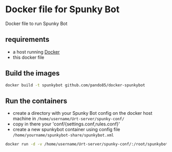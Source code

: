 Docker file for Spunky Bot
===================================

Docker file to run Spunky Bot


requirements
------------

* a host running [Docker](http://docker.io)
* this docker file

Build the images
----------------

```bash
docker build -t spunkybot github.com/pando85/docker-spunkybot
```


Run the containers
------------------

* create a directory with your Spunky Bot config on the docker host machine in `/home/username/Urt-server/spunky-conf/`
* copy in there your 'conf/{settings.conf,rules.conf}'
* create a new spunkybot container using config file `/home/yourname/spunkybot-share/spunkybot.xml` 

```bash
docker run -d -v /home/username/Urt-server/spunky-conf/:/root/spunkybot spunkybot /root/spunkybot
```